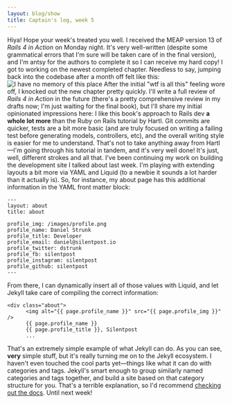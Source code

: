 ```yaml
---
layout: blog/show
title: Captain's log, week 5
---
```


Hiya! Hope your week's treated you well. I received the MEAP version 13 of *Rails 4 in Action* on Monday night. It's very well-written (despite some grammatical errors that I'm sure will be taken care of in the final version), and I'm antsy for the authors to complete it so I can receive my hard copy! I got to working on the newest completed chapter. Needless to say, jumping back into the codebase after a month off felt like this: ![I have no memory of this place](http://res.cloudinary.com/dstrunk/image/upload/v1414083569/Z9rfG_lpcm5c.gif) After the initial "wtf is all this" feeling wore off, I knocked out the new chapter pretty quickly. I'll write a full review of *Rails 4 in Action* in the future (there's a pretty comprehensive review in my drafts now; I'm just waiting for the final book), but I'll share my initial opinionated impressions here: I like this book's approach to Rails dev **a whole lot more** than the Ruby on Rails tutorial by Hartl. Git commits are quicker, tests are a bit more basic (and are truly focused on writing a failing test before generating models, controllers, etc), and the overall writing style is easier for me to understand. That's not to take anything away from Hartl—I'm going through his tutorial in tandem, and it's very well done! It's just, well, different strokes and all that. I've been continuing my work on building the development site I talked about last week. I'm playing with extending layouts a bit more via YAML and Liquid (to a newbie it sounds a lot harder than it actually is). So, for instance, my about page has this additional information in the YAML front matter block:

	---
	layout: about
	title: about

	profile_img: /images/profile.png
	profile_name: Daniel Strunk
	profile_title: Developer
	profile_email: daniel@silentpost.io
	profile_twitter: dstrunk
	profile_fb: silentpost
	profile_instagram: silentpost
	profile_github: silentpost
	---

 From there, I can dynamically insert all of those values with Liquid, and let Jekyll take care of compiling the correct information:

~~~
<div class="about">
	  <img alt="{{ page.profile_name }}" src="{{ page.profile_img }}" />
	  {{ page.profile_name }}
	  {{ page.profile_title }}, Silentpost
	  ...
~~~

That's an extremely simple example of what Jekyll can do. As you can see, **very** simple stuff, but it's really turning me on to the Jekyll ecosystem. I haven't even touched the cool parts yet—things like what it can do with categories and tags. Jekyll's smart enough to group similarly named categories and tags together, and build a site based on that category structure for you. That's a terrible explanation, so I'd recommend [checking out the docs](http://jekyllrb.com/docs/frontmatter/). Until next week!

